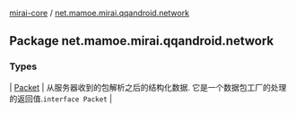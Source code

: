 [mirai-core](../index.md) / [net.mamoe.mirai.qqandroid.network](./index.md)

## Package net.mamoe.mirai.qqandroid.network

### Types

| [Packet](-packet/index.md) | 从服务器收到的包解析之后的结构化数据. 它是一个数据包工厂的处理的返回值.`interface Packet` |

